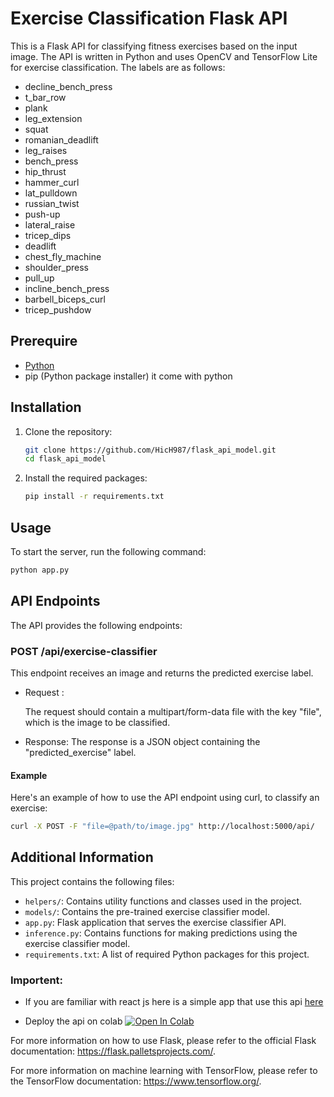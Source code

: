 

# Exercise Classification Flask API

This is a Flask API for classifying fitness exercises based on the input image. The API is written in Python and uses OpenCV and TensorFlow Lite for exercise classification. The labels are as follows:
 - decline_bench_press
 - t_bar_row
 - plank
 - leg_extension
 - squat
 - romanian_deadlift
 - leg_raises
 - bench_press
 - hip_thrust
 - hammer_curl
 - lat_pulldown
 - russian_twist
 - push-up
 - lateral_raise
 - tricep_dips
 - deadlift
 - chest_fly_machine
 - shoulder_press
 - pull_up
 - incline_bench_press
 - barbell_biceps_curl
 - tricep_pushdow


## Prerequire
- [Python](https://www.python.org/downloads/) 
- pip (Python package installer) it come with python


## Installation

1. Clone the repository:

   ```bash
   git clone https://github.com/HicH987/flask_api_model.git
   cd flask_api_model
   ```

2. Install the required packages:

   ```bash
   pip install -r requirements.txt
   ```

## Usage

To start the server, run the following command:

```bash
python app.py
```

## API Endpoints
The API provides the following endpoints:

### POST /api/exercise-classifier
This endpoint receives an image and returns the predicted exercise label.

- Request :

    The request should contain a multipart/form-data file with the key "file", which is the image to be classified.

- Response:
    The response is a JSON object containing the "predicted_exercise" label.

#### Example
Here's an example of how to use the API endpoint using curl, to classify an exercise:

```bash
curl -X POST -F "file=@path/to/image.jpg" http://localhost:5000/api/
```

## Additional Information
This project contains the following files:

- `helpers/`: Contains utility functions and classes used in the project.
- `models/`: Contains the pre-trained exercise classifier model.
- `app.py`: Flask application that serves the exercise classifier API.
- `inference.py`: Contains functions for making predictions using the exercise classifier model.
- `requirements.txt`: A list of required Python packages for this project.

### Importent: 

- If you are familiar with react js here is a simple app that use this api [here](https://github.com/HicH987/react_client_test_model)

- Deploy the api on colab <a href="https://githubtocolab.com/HicH987/flask_api_model/blob/master/%23%20deployment_colab.ipynb"><img src="https://colab.research.google.com/assets/colab-badge.svg" alt="Open In Colab"></a> 

For more information on how to use Flask, please refer to the official Flask documentation: https://flask.palletsprojects.com/.

For more information on machine learning with TensorFlow, please refer to the TensorFlow documentation: https://www.tensorflow.org/.